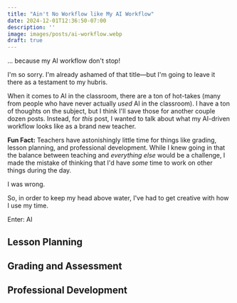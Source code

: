 ```yaml
---
title: "Ain't No Workflow like My AI Workflow"
date: 2024-12-01T12:36:50-07:00
description: ''
image: images/posts/ai-workflow.webp
draft: true
---
```

... because my AI workflow don't stop!

I'm so sorry. I'm already ashamed of that title—but I'm going to leave it there as a testament to my hubris.

When it comes to AI in the classroom, there are a ton of hot-takes (many from people who have never actually _used_ AI in the classroom). I have a ton of thoughts on the subject, but I think I'll save those for another couple dozen posts. Instead, for _this_ post, I wanted to talk about what my AI-driven workflow looks like as a brand new teacher.

**Fun Fact:** Teachers have astonishingly little time for things like grading, lesson planning, and professional development. While I knew going in that the balance between teaching and _everything else_ would be a challenge, I made the mistake of thinking that I'd have _some_ time to work on other things during the day.

I was wrong.

So, in order to keep my head above water, I've had to get creative with how I use my time.

Enter: AI

## Lesson Planning

## Grading and Assessment

## Professional Development